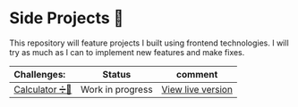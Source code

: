 

# Side Projects 🔧

This repository will feature projects I built using frontend technologies. I will try as much as I can to implement new features and make fixes. 



|Challenges:|Status |comment| 
|:----------|:------:|:--------------:|
|[Calculator ➗📱](https://github.com/simeon4real/projects/tree/master/Calculator)| Work in progress  | [View live version](https://simeon4real.github.io/projects/Calculator/index.html) |



